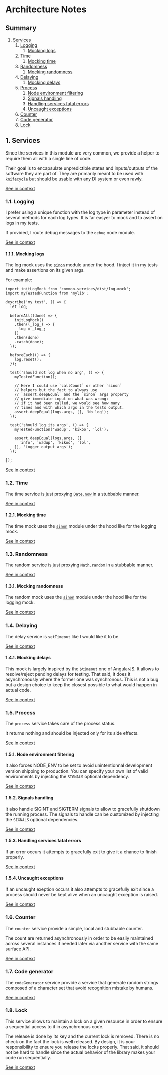 [//]: # ( )
[//]: # (This file is automatically generated by the `jsarch`)
[//]: # (module. Do not change it elsewhere, changes would)
[//]: # (be overriden.)
[//]: # ( )
# Architecture Notes

## Summary

1. [Services](#1-services)
   1. [Logging](#11-logging)
      1. [Mocking logs](#11.1-mocking-logs)
   2. [Time](#12-time)
      1. [Mocking time](#12.1-mocking-time)
   3. [Randomness](#13-randomness)
      1. [Mocking randomness](#13.1-mocking-randomness)
   4. [Delaying](#14-delaying)
      1. [Mocking delays](#14.1-mocking-delays)
   5. [Process](#15-process)
      1. [Node environment filtering](#15.1-node-environment-filtering)
      2. [Signals handling](#15.2-signals-handling)
      3. [Handling services fatal errors](#15.3-handling-services-fatal-errors)
      4. [Uncaught exceptions](#15.4-uncaught-exceptions)
   6. [Counter](#16-counter)
   7. [Code generator](#17-code-generator)
   8. [Lock](#18-lock)


## 1. Services

Since the services in this module are very common, we
 provide a helper to require them all with a single
 line of code.

Their goal is to encapsulate unpredictible states and
 inputs/outputs of the software they are part of. They
 are primarily meant to be used with
 [`knifecycle`](https://github.com/nfroidure/knifecycle)
 but should be usable with any DI system or even rawly.

[See in context](./src/index.ts#L1-L12)



### 1.1. Logging

I prefer using a unique function with the log type
 in parameter instead of several methods for each
 log types. It is far easyer to mock and to assert
 on logs in my tests.

If provided, I route debug messages to the `debug`
 node module.

[See in context](./src/log.ts#L53-L63)



#### 1.1.1. Mocking logs

The log mock uses the
 [`sinon`](https://github.com/sinonjs/sinon/)
 module under the hood. I inject it in my tests
 and make assertions on its given args.

For example:
```js1
import initLogMock from 'common-services/dist/log.mock';
import myTestedFunction from 'mylib';

describe('my test', () => {
  let log;

  beforeAll((done) => {
    initLogMock()
    .then((_log_) => {
      log = _log_;
    })
    .then(done)
    .catch(done);
  });

  beforeEach(() => {
    log.reset();
  });

  test('should not log when no arg', () => {
    myTestedFunction();

    // Here I could use `callCount` or other `sinon`
    // helpers but the fact to always use
    // `assert.deepEqual` and the `sinon` args property
    // give immediate input on what was wrong:
    // if it had been called, we would see how many
    // times and with which args in the tests output.
    assert.deepEqual(logs.args, [], 'No log');
  });

  test('should log its args', () => {
    myTestedFunction('wadup', 'kikoo', 'lol');

    assert.deepEqual(logs.args, [[
      'info', 'wadup', 'kikoo', 'lol',
    ]], 'Logger output args');
  });

});
```

[See in context](./src/log.mock.ts#L5-L55)



### 1.2. Time

The time service is just proxying [`Date.now`
](https://developer.mozilla.org/docs/Web/JavaScript/Reference/Global_Objects/Date/now)
 in a stubbable manner.

[See in context](./src/time.ts#L12-L17)



#### 1.2.1. Mocking time

The time mock uses the [`sinon`](https://github.com/sinonjs/sinon/)
 module under the hood like for the logging mock.

[See in context](./src/time.mock.ts#L6-L10)



### 1.3. Randomness

The random service is just proxying [`Math.random`
](https://developer.mozilla.org/docs/Web/JavaScript/Reference/Global_Objects/Math/random)
 in a stubbable manner.

[See in context](./src/random.ts#L12-L17)



#### 1.3.1. Mocking randomness

The random mock uses the [`sinon`](https://github.com/sinonjs/sinon/)
 module under the hood like for the logging mock.

[See in context](./src/random.mock.ts#L5-L9)



### 1.4. Delaying

The delay service is `setTimeout` like I would like it
 to be.

[See in context](./src/delay.ts#L18-L22)



#### 1.4.1. Mocking delays

This mock is largely inspired by the `$timeout` one of
 AngularJS. It allows to resolve/reject pending delays
 for testing. That said, it does it asynchronously
 where the former one was synchronous. This is not a
 bug but a design choice to keep the closest possible
 to what would happen in actual code.

[See in context](./src/delay.mock.ts#L5-L13)



### 1.5. Process

The `process` service takes care of the process status.

It returns nothing and should be injected only for its
 side effects.

[See in context](./src/process.ts#L27-L32)



#### 1.5.1. Node environment filtering

It also forces NODE_ENV to be set to avoid unintentionnal
 development version shipping to production. You can specify
 your own list of valid environments by injecting the
 `SIGNALS` optional dependency.

[See in context](./src/process.ts#L63-L69)



#### 1.5.2. Signals handling

It also handle SIGINT and SIGTERM signals to allow to
 gracefully shutdown the running process. The signals
 to handle can be customized by injecting the `SIGNALS`
 optional dependencies.

[See in context](./src/process.ts#L79-L85)



#### 1.5.3. Handling services fatal errors

If an error occurs it attempts to gracefully exit
to give it a chance to finish properly.

[See in context](./src/process.ts#L90-L94)



#### 1.5.4. Uncaught exceptions

If an uncaught exeption occurs it also attempts to
 gracefully exit since a process should never be kept
 alive when an uncaught exception is raised.

[See in context](./src/process.ts#L101-L106)



### 1.6. Counter

The `counter` service provide a simple, local and
 stubbable counter.

The count are returned asynchronously in order
 to be easily maintained across several instances
 if needed later via another service with the same
 surface API.

[See in context](./src/counter.ts#L23-L32)



### 1.7. Code generator

The `codeGenerator` service provide a service
 that generate random strings composed of
 a character set that avoid recognition
 mistake by humans.

[See in context](./src/codeGenerator.ts#L20-L26)



### 1.8. Lock

This service allows to maintain a lock on a given resource in order
 to ensure a sequential access to it in asynchronous code.

The release is done by its key and the current lock is removed. There
 is no check on the fact the lock is well released. By design, it is
 your responsibility to ensure you release the locks properly. That
 said, it should not be hard to handle since the actual behavior of
 the library makes your code run sequentially.

[See in context](./src/lock.ts#L28-L38)

